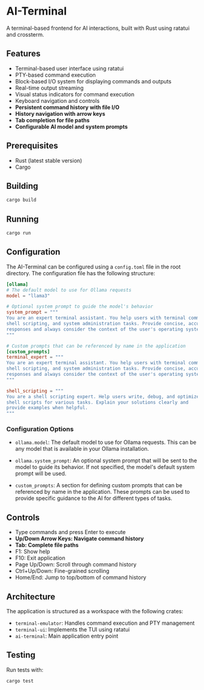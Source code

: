 # AI-Terminal

A terminal-based frontend for AI interactions, built with Rust using ratatui and crossterm.

## Features

- Terminal-based user interface using ratatui
- PTY-based command execution
- Block-based I/O system for displaying commands and outputs
- Real-time output streaming
- Visual status indicators for command execution
- Keyboard navigation and controls
- **Persistent command history with file I/O**
- **History navigation with arrow keys**
- **Tab completion for file paths**
- **Configurable AI model and system prompts**

## Prerequisites

- Rust (latest stable version)
- Cargo

## Building

```bash
cargo build
```

## Running

```bash
cargo run
```

## Configuration

The AI-Terminal can be configured using a `config.toml` file in the root directory. The configuration file has the following structure:

```toml
[ollama]
# The default model to use for Ollama requests
model = "llama3"

# Optional system prompt to guide the model's behavior
system_prompt = """
You are an expert terminal assistant. You help users with terminal commands, 
shell scripting, and system administration tasks. Provide concise, accurate 
responses and always consider the context of the user's operating system.
"""

# Custom prompts that can be referenced by name in the application
[custom_prompts]
terminal_expert = """
You are an expert terminal assistant. You help users with terminal commands, 
shell scripting, and system administration tasks. Provide concise, accurate 
responses and always consider the context of the user's operating system.
"""

shell_scripting = """
You are a shell scripting expert. Help users write, debug, and optimize 
shell scripts for various tasks. Explain your solutions clearly and 
provide examples when helpful.
"""
```

### Configuration Options

- `ollama.model`: The default model to use for Ollama requests. This can be any model that is available in your Ollama installation.

- `ollama.system_prompt`: An optional system prompt that will be sent to the model to guide its behavior. If not specified, the model's default system prompt will be used.

- `custom_prompts`: A section for defining custom prompts that can be referenced by name in the application. These prompts can be used to provide specific guidance to the AI for different types of tasks.

## Controls

- Type commands and press Enter to execute
- **Up/Down Arrow Keys: Navigate command history**
- **Tab: Complete file paths**
- F1: Show help
- F10: Exit application
- Page Up/Down: Scroll through command history
- Ctrl+Up/Down: Fine-grained scrolling
- Home/End: Jump to top/bottom of command history

## Architecture

The application is structured as a workspace with the following crates:

- `terminal-emulator`: Handles command execution and PTY management
- `terminal-ui`: Implements the TUI using ratatui
- `ai-terminal`: Main application entry point

## Testing

Run tests with:

```bash
cargo test
```